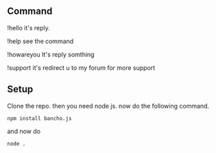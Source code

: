 ## Command
!hello it's reply.

!help see the command

!howareyou It's reply somthing

!support it's redirect u to my forum for more support
## Setup
Clone the repo.
then you need node js. now do the following command.
```
npm install bancho.js
```
and now do 
```
node .
```
